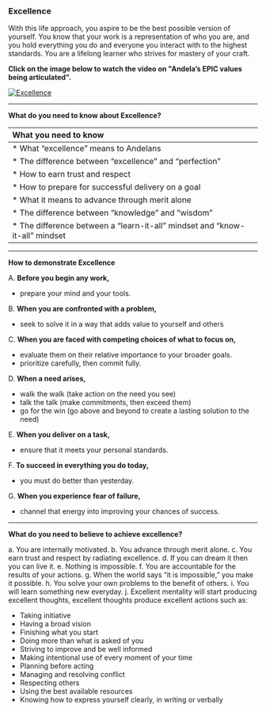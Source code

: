 ### **Excellence**

With this life approach, you aspire to be the best possible version of yourself. You know that your work is a representation of who you are, and you hold everything you do and everyone you interact with to the highest standards. You are a lifelong learner who strives for mastery of your craft.


**Click on the image below to watch the video on "Andela’s EPIC values being articulated".**

[![Excellence](http://img.youtube.com/vi/Z21TFSG3koQ/0.jpg)](http://www.youtube.com/watch?v=Z21TFSG3koQ "Excellence")

-----

**What do you need to know about Excellence?**

| What you need to know   |
|:---------|
| * What “excellence” means to Andelans|
| * The difference between “excellence” and “perfection”|
| * How to earn trust and respect|
| * How to prepare for successful delivery on a goal|
| * What it means to advance through merit alone|
| * The difference between “knowledge” and “wisdom”|
| *  The difference between a “learn-it-all” mindset and “know-it-all” mindset|


-----

**How to demonstrate Excellence**

A. **Before you begin any work,**
- prepare your mind and your tools.

B. **When you are confronted with a problem,**
- seek to solve it in a way that adds value to yourself and others

C. **When you are faced with competing choices of what to focus on,**
- evaluate them on their relative importance to your broader goals.
- prioritize carefully, then commit fully.

D. **When a need arises,**
- walk the walk (take action on the need you see)
- talk the talk (make commitments, then exceed them)
- go for the win (go above and beyond to create a lasting solution to the need)

E. **When you deliver on a task,**
- ensure that it meets your personal standards.

F. **To succeed in everything you do today,**
- you must do better than yesterday.

G. **When you experience fear of failure,**
- channel that energy into improving your chances of success.

-------

**What do you need to believe to achieve excellence?**

a. You are internally motivated.
b. You advance through merit alone.
c. You earn trust and respect by radiating excellence.
d. If you can dream it then you can live it.
e. Nothing is impossible.
f. You are accountable for the results of your actions.
g. When the world says “it is impossible,” you make it possible.
h. You solve your own problems to the benefit of others.
i. You will learn something new everyday.
j. Excellent mentality will start producing excellent thoughts, excellent thoughts produce excellent actions such as:

- Taking initiative
- Having a broad vision
- Finishing what you start
- Doing more than what is asked of you
- Striving to improve and be well informed
- Making intentional use of every moment of your time
- Planning before acting
- Managing and resolving conflict
- Respecting others
- Using the best available resources
- Knowing how to express yourself clearly, in writing or verbally
